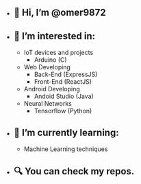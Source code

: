 - 👋 Hi, I’m @omer9872
  -
- 👀 I’m interested in:
  -
  
    - IoT devices and projects
      - Arduino (C)
    - Web Developing
      - Back-End (ExpressJS)
      - Front-End (ReactJS)
    - Android Developing
      - Andoid Studio (Java)
    - Neural Networks
      - Tensorflow (Python)
    
- 📗 I’m currently learning:
  -
  
  - Machine Learning techniques
  
- 🔍 You can check my repos.
  -

<!---
omer9872/omer9872 is a ✨ special ✨ repository because its `README.md` (this file) appears on your GitHub profile.
You can click the Preview link to take a look at your changes.
--->
